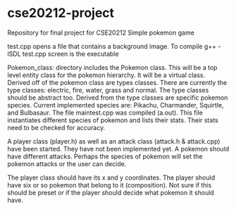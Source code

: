 # cse20212-project
Repository for final project for CSE20212
Simple pokemon game

test.cpp opens a file that contains a background image.
To compile g++ -lSDL test.cpp
screen is the executable

Pokemon_class: directory includes the Pokemon class. This will be a top level entity class for the pokemon hierarchy. It will be a virtual class.
Derived off of the pokemon class are types classes. There are currently
the type classes: electric, fire, water, grass and normal. The type classes
should be abstract too. Derived from the type classes are specific pokemon
species. Current implemented species are: Pikachu, Charmander, Squirtle, and 
Bulbasaur. 
The file maintest.cpp was compiled (a.out). This file instantiates different
species of pokemon and lists their stats. Their stats need to be checked
for accuracy.

A player class (player.h) as well as an attack class (attack.h & attack.cpp)
have been started. They have not been implemented yet.
A pokemon should have different attacks. Perhaps the species of pokemon
will set the pokemon attacks or the user can decide.

The player class should have its x and y coordinates. The player should have
six or so pokemon that belong to it (composition). Not sure if this should
be preset or if the player should decide what pokemon it should have.
